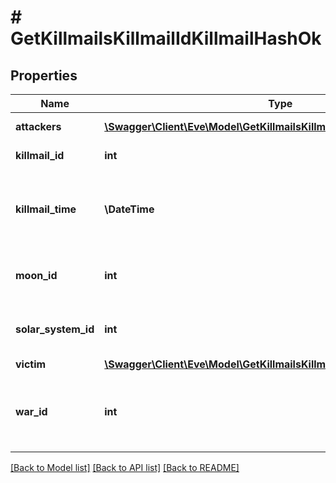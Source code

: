# # GetKillmailsKillmailIdKillmailHashOk

## Properties

Name | Type | Description | Notes
------------ | ------------- | ------------- | -------------
**attackers** | [**\Swagger\Client\Eve\Model\GetKillmailsKillmailIdKillmailHashAttacker[]**](GetKillmailsKillmailIdKillmailHashAttacker.md) | attackers array |
**killmail_id** | **int** | ID of the killmail |
**killmail_time** | **\DateTime** | Time that the victim was killed and the killmail generated |
**moon_id** | **int** | Moon if the kill took place at one | [optional]
**solar_system_id** | **int** | Solar system that the kill took place in |
**victim** | [**\Swagger\Client\Eve\Model\GetKillmailsKillmailIdKillmailHashVictim**](GetKillmailsKillmailIdKillmailHashVictim.md) |  |
**war_id** | **int** | War if the killmail is generated in relation to an official war | [optional]

[[Back to Model list]](../../README.md#models) [[Back to API list]](../../README.md#endpoints) [[Back to README]](../../README.md)
